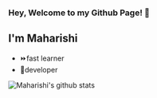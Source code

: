 ### Hey, Welcome to my Github Page! 🥶

## I'm Maharishi
- ⏩fast learner
- 💯developer

![Maharishi's github stats](https://github-readme-stats.vercel.app/api?username=maharishi2019)
